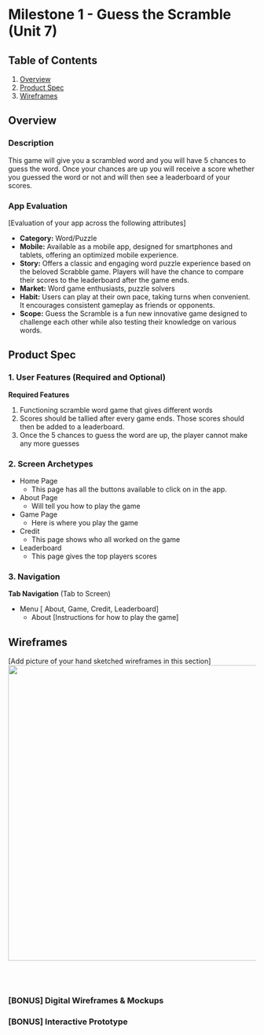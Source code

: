 # Milestone 1 - Guess the Scramble (Unit 7)

## Table of Contents

1. [Overview](#Overview)
1. [Product Spec](#Product-Spec)
1. [Wireframes](#Wireframes)

## Overview

### Description

This game will give you a scrambled word and you will have 5 chances to guess the word. Once your chances are up you will receive a score whether you guessed the word or not and will then see a leaderboard of your scores.

### App Evaluation

[Evaluation of your app across the following attributes]
- **Category:** Word/Puzzle
- **Mobile:** Available as a mobile app, designed for smartphones and tablets, offering an optimized mobile experience.
- **Story:** Offers a classic and engaging word puzzle experience based on the beloved Scrabble game. Players will have the chance to compare their scores to the leaderboard after the game ends.
- **Market:** Word game enthusiasts, puzzle solvers
- **Habit:** Users can play at their own pace, taking turns when convenient. It encourages consistent gameplay as friends or opponents.
- **Scope:** Guess the Scramble is a fun new innovative game designed to challenge each other while also testing their knowledge on various words.

## Product Spec

### 1. User Features (Required and Optional)

**Required Features**

1. Functioning scramble word game that gives different words
2. Scores should be tallied after every game ends. Those scores should then be added to a leaderboard.
3. Once the 5 chances to guess the word are up, the player cannot make any more guesses

### 2. Screen Archetypes

- Home Page
  - This page has all the buttons available to click on in the app.
- About Page
  - Will tell you how to play the game
- Game Page
  - Here is where you play the game
- Credit
  - This page shows who all worked on the game
- Leaderboard
   - This page gives the top players scores

### 3. Navigation

**Tab Navigation** (Tab to Screen)

* Menu [ About, Game, Credit, Leaderboard]
  * About [Instructions for how to play the game]

## Wireframes

[Add picture of your hand sketched wireframes in this section] <img src="YOUR_WIREFRAME_IMAGE_URL" width=600>

<br>

<br>

### [BONUS] Digital Wireframes & Mockups

### [BONUS] Interactive Prototype
